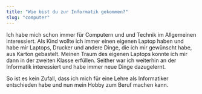 ```yaml
---
title: "Wie bist du zur Informatik gekommen?"
slug: "computer"
---
```


Ich habe mich schon immer für Computern und und Technik im Allgemeinen interessiert. Als Kind wollte ich immer einen eigenen Laptop haben und habe mir Laptops, Drucker und andere Dinge, die ich mir gewünscht habe, aus Karton gebastelt. Meinen Traum des eigenen Laptops konnte ich mir dann in der zweiten Klasse erfüllen. Seither war ich weiterhin an der Informatik interessiert und habe immer neue Dinge dazugelernt.

So ist es kein Zufall, dass ich mich für eine Lehre als Informatiker entschieden habe und nun mein Hobby zum Beruf machen kann.